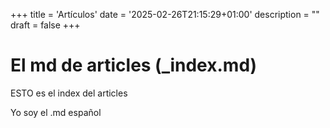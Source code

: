 +++
title = 'Artículos'
date = '2025-02-26T21:15:29+01:00'
description = ""
draft = false
+++

# El md de articles (_index.md)
ESTO es el index del articles

Yo soy el .md español